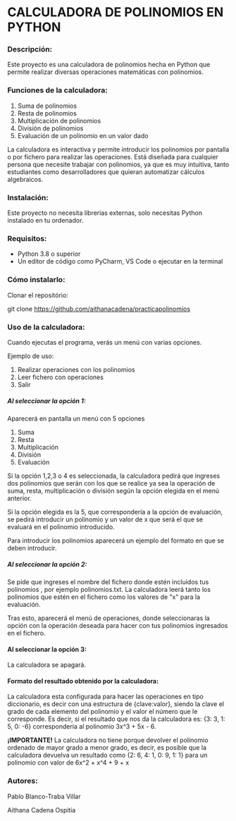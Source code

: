 # **CALCULADORA DE POLINOMIOS EN PYTHON**


### **Descripción:**

Este proyecto es una calculadora de polinomios hecha en Python que permite
realizar diversas operaciones matemáticas con polinomios. 

### **Funciones de la calculadora:**

1. Suma de polinomios 
2. Resta de polinomios 
3. Multiplicación de polinomios
4. División de polinomios
5. Evaluación de un polinomio en un valor dado

La calculadora es interactiva y permite introducir los polinomios por pantalla o 
por fichero para realizar las operaciones. Está diseñada para cualquier persona que 
necesite trabajar con polinomios, ya que es muy intuitiva, tanto estudiantes como desarrolladores 
que quieran automatizar cálculos algebraicos. 


### **Instalación:** 

Este proyecto no necesita librerias externas, solo necesitas Python instalado en tu ordenador. 

### **Requisitos:** 
- Python 3.8 o superior
- Un editor de código como PyCharm, VS Code o ejecutar en la terminal

### **Cómo instalarlo:**

Clonar el repositório:

git clone 
https://github.com/aithanacadena/practicapolinomios

### **Uso de la calculadora:** 

Cuando ejecutas el programa, verás un menú con varias opciones.

Ejemplo de uso:
1. Realizar operaciones con los polinomios
2. Leer fichero con operaciones
3. Salir

##### Al seleccionar la opción 1:

Aparecerá en pantalla un menú con 5 opciones
1. Suma
2. Resta
3. Multiplicación 
4. División
5. Evaluación

Si la opción 1,2,3 o 4 es seleccionada, la calculadora pedirá que ingreses
dos polinomios que serán con los que se realice ya sea la operación de
suma, resta, multiplicación o división según la opción elegida en el menú
anterior.  

Si la opción elegida es la 5, que correspondería a la opción de evaluación,
se pedirá introducir un polinomio y un valor de x que será el que se evaluará
en el polinomio introducido. 

Para introducir los polinomios aparecerá un ejemplo del formato en que se deben introducir.

##### Al seleccionar la opción 2: 

Se pide que ingreses el nombre del  fichero donde estén incluidos tus polinomios , por 
ejemplo polinomios.txt. La calculadora leerá tanto los polinomios que estén en el fichero como 
los valores de "x" para la evaluación. 

Tras esto, aparecerá el menú de operaciones, donde seleccionaras la opción con la operación deseada para hacer
con tus polinomios ingresados en el fichero. 

#### Al seleccionar la opción 3: 

La calculadora se apagará.

#### Formato del resultado obtenido por la calculadora: 

La calculadora esta configurada para hacer las operaciones en tipo diccionario, es decir con una estructura
de {clave:valor}, siendo la clave el grado de cada elemento del polinomio y el valor el número que le corresponde. 
Es decir, si el resultado que nos da la calculadora es: {3: 3, 1: 5, 0: -6} correspondería al polinomio
3x^3 + 5x - 6.

**¡IMPORTANTE!** 
La calculadora no tiene porque devolver el polinomio ordenado de mayor grado a menor grado, es decir, es 
posible que la calculadora devuelva un resultado como {2: 6, 4: 1, 0: 9, 1: 1} para un polinomio con valor de
6x^2 + x^4 + 9 + x

### Autores:

Pablo Blanco-Traba Villar

Aithana Cadena Ospitia 





